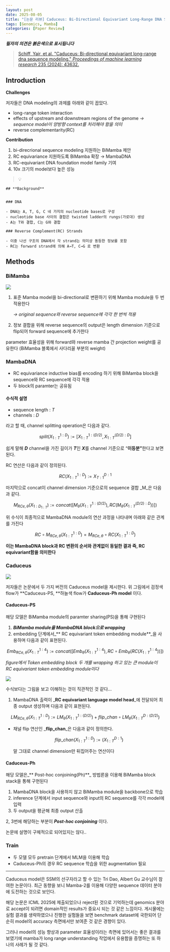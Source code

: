 ```yaml
---
layout: post
date: 2025-08-05
title: "[논문 리뷰] Caduceus: Bi-Directional Equivariant Long-Range DNA Sequence Modeling"
tags: [Genomics, Mamba]
categories: [Paper Review]
---
```


<span class="notion-red">_**필자의 의견은 붉은색으로 표시됩니다**_</span>


> [Schiff, Yair, et al. "Caduceus: Bi-directional equivariant long-range dna sequence modeling." ](https://pmc.ncbi.nlm.nih.gov/articles/PMC12189541/)[_Proceedings of machine learning research_](https://pmc.ncbi.nlm.nih.gov/articles/PMC12189541/)[ 235 (2024): 43632.](https://pmc.ncbi.nlm.nih.gov/articles/PMC12189541/)



## Introduction


**Challenges**


저자들은 DNA modeling의 과제를 아래와 같이 꼽았다.

- long-range token interaction
- effects of upstream and downstream regions of the genome 
_→ sequence model이 양방향 context를 처리해야 함을 의미_
- reverse complementarity(RC)

**Contribution**

1. bi-direcrional sequence modeling 지원하는 BiMamba 제안
1. RC equivariance 지원하도록 BiMamba 확장 → MambaDNA
1. RC-equivariant DNA foundation model family 기여
1. 10x 크기의 model보다 높은 성능

> 💡 


	## **Background**


	### DNA

	- DNA는 A, T, G, C 네 가지의 nucleotide bases로 구성
	- nucleotide base 사이의 결합은 twisted ladder의 rungs(가로대) 생성
	- A는 T와 결합, C는 G와 결합

	### Reverse Complement(RC) Strands

	- 이중 나선 구조의 DNA에서 각 strand는 의미상 동등한 정보를 포함
	- RC는 forward strand에 의해 A→T, C→G 로 변환


## Methods



### BiMamba


![](https://prod-files-secure.s3.us-west-2.amazonaws.com/542b861c-36a8-4051-84e5-8804b6728dba/2c247d59-7815-4980-99f0-8f0d21f445a7/image.png?X-Amz-Algorithm=AWS4-HMAC-SHA256&X-Amz-Content-Sha256=UNSIGNED-PAYLOAD&X-Amz-Credential=ASIAZI2LB466ZFCZYS75%2F20250926%2Fus-west-2%2Fs3%2Faws4_request&X-Amz-Date=20250926T110110Z&X-Amz-Expires=3600&X-Amz-Security-Token=IQoJb3JpZ2luX2VjEAMaCXVzLXdlc3QtMiJIMEYCIQDgI7IvsVljd9BbwRG%2FvXMoVVFHW4JSkehHKpLuSedvugIhAPdDVauQ7ZKezg6KFFLcXYPsBOGJiL40%2F1TUSuCkSq9zKogECIz%2F%2F%2F%2F%2F%2F%2F%2F%2F%2FwEQABoMNjM3NDIzMTgzODA1Igzz3w6qfBnCkrYSEtQq3APqDJQfUIlaIT80JL2uENwfGbk3vIiiRjhULNJa%2BrGjM5dbHlrU0XN%2BDmsxKi2EwMuLmS4XhfagT5IgxkYMfbudOvOEF9OjrjJw6rTAUA6WVudIW71IOKHFirQVEzxERNbI3dvs62VLyD1NMUQ%2BK%2Fg9o46GtrJhxSNlLmYZCRTJEv%2F%2BramG9XT6JvtmQ%2Fcif1fno0SHlG0JoaOVlpEBaPy%2FyHbEq7krDzkTeSOr9J151twCONdw7AUwiGwYT9A%2FRAG2fvlgG%2BmkwPqeuDzD4NGWr4lbwFY2LBhJ5mliHcH72tGJhzq%2BCOezPiIj5%2F8iT2QacGR%2BXReku%2FaW85IyoASwxKEEwBiFO5Ro25oh3p17LZQlwdLJRLD3L%2Fj%2FygF0c%2FuFdc%2B2S38ix1Q22MYhctD%2FQmEjv2WrhLDY4co5ZtdevTb%2B3AZ5G6Y8gr%2FAeqS%2FRIE5uJ6j%2FkgBbi%2BdznXI%2Bm9OZJBuge2fagMtrG6yM2kB1huZ0xbwqUzhf6lkslPuY5giq2TI%2B2KrzHTwE2Z09wBsbadLJ4HbUj166aNLNsX7DlPBQzCnNkuFg6SSsjci2QBZxwJVy6XRj5htxX0F%2Bb5Tzx%2F%2BABklCCRYl4jHJOkERx3dOiRjG%2BHScgYFBTC%2F3dnGBjqkAUMv%2BpONWYqooiPj9z1OGsbYLv72Oeghd7qb0RsT1JYzInWomb3pM1Q0QZr7tLhJowQRk1uf5ExMNcIsrICCKYncS0w4B3HKUb4K23s3HBeBLR2Dr%2Bcq4Lbyuo4Tk0ibu2WQsdxDodiRaGaPZsNq4P8d0SAjM1ORTMcFHlA3wYzqAg6n1k06Q4vSNt4249YVFYHqN9rQdKvP4P%2BuAjUPp%2B4u9m8t&X-Amz-Signature=adb7dd4632a28856c1f7492580d50ef600876fdd22af3e2e7f93330dd31e534a&X-Amz-SignedHeaders=host&x-amz-checksum-mode=ENABLED&x-id=GetObject)

1. 표준 Mamba model을 bi-directional로 변환하기 위해 Mamba module을 두 번 적용한다

	_→ original sequence와 reverse sequence에 각각 한 번씩 적용_

1. 정보 결합을 위해 reverse sequence의 output은 length dimension 기준으로 flip되어 forward sequence에 추가한다

parameter 효율성을 위해 forward와 reverse mamba 간 projection weight를 공유한다 (BiMamba 블록에서 사다리꼴 부분의 weight)



### MambaDNA

- RC equivariance inductive bias를 encoding 하기 위해 BiMamba block을 sequence와 RC sequence에 각각 적용
- 두 block의 paramter는 공유됨


#### 수식적 설명

- sequence length : _T_
- channels : _D_

라고 할 때,  channel splitting operation은 다음과 같다.


$$
split(X^{1:D}_{1:T}):=[X^{1:(D/2)}_{1:T},X^{(D/2):D}_{1:T}]
$$


<span class="notion-red">쉽게 말해 </span><span class="notion-red">_**D**_</span><span class="notion-red"> channel을 가진 길이가 </span><span class="notion-red">_**T**_</span><span class="notion-red">인 </span><span class="notion-red">_**X**_</span><span class="notion-red">를 channel 기준으로 “</span><span class="notion-red">**이등분”**</span><span class="notion-red">한다고 보면 된다.</span>


RC 연산은 다음과 같이 정의된다.


$$
RC(X^{1:D}_{1:T}):=X^{D:1}_{T:1}
$$


마지막으로 concat이 channel dimension 기준으로의 sequence 결합 _M_은 다음과 같다.


$$
M_{RCe,\theta}(X_{1:D_{1:T}}):=concat([M_{\theta}(X^{1:(D/2)}_{1:T}),RC(M_{\theta}(X^{(D/2):D}_{1:T}))])
$$


위 수식이 최종적으로 MambaDNA module의 연산 과정을 나타내며 아래와 같은 관계를 가진다


$$
RC\circ M_{RCe,\theta}(X^{1:D}_{1:T}) = M_{RCe,\theta} \circ RC(X^{1:D}_{1:T})
$$


**이는 MambaDNA block과 RC 변환의 순서와 관계없이 동일한 결과 즉, RC equivariant함을 의미한다**



### Caduceus


![](https://prod-files-secure.s3.us-west-2.amazonaws.com/542b861c-36a8-4051-84e5-8804b6728dba/f94a60d7-8145-473b-aef9-7c68d3ec604a/image.png?X-Amz-Algorithm=AWS4-HMAC-SHA256&X-Amz-Content-Sha256=UNSIGNED-PAYLOAD&X-Amz-Credential=ASIAZI2LB466ZFCZYS75%2F20250926%2Fus-west-2%2Fs3%2Faws4_request&X-Amz-Date=20250926T110110Z&X-Amz-Expires=3600&X-Amz-Security-Token=IQoJb3JpZ2luX2VjEAMaCXVzLXdlc3QtMiJIMEYCIQDgI7IvsVljd9BbwRG%2FvXMoVVFHW4JSkehHKpLuSedvugIhAPdDVauQ7ZKezg6KFFLcXYPsBOGJiL40%2F1TUSuCkSq9zKogECIz%2F%2F%2F%2F%2F%2F%2F%2F%2F%2FwEQABoMNjM3NDIzMTgzODA1Igzz3w6qfBnCkrYSEtQq3APqDJQfUIlaIT80JL2uENwfGbk3vIiiRjhULNJa%2BrGjM5dbHlrU0XN%2BDmsxKi2EwMuLmS4XhfagT5IgxkYMfbudOvOEF9OjrjJw6rTAUA6WVudIW71IOKHFirQVEzxERNbI3dvs62VLyD1NMUQ%2BK%2Fg9o46GtrJhxSNlLmYZCRTJEv%2F%2BramG9XT6JvtmQ%2Fcif1fno0SHlG0JoaOVlpEBaPy%2FyHbEq7krDzkTeSOr9J151twCONdw7AUwiGwYT9A%2FRAG2fvlgG%2BmkwPqeuDzD4NGWr4lbwFY2LBhJ5mliHcH72tGJhzq%2BCOezPiIj5%2F8iT2QacGR%2BXReku%2FaW85IyoASwxKEEwBiFO5Ro25oh3p17LZQlwdLJRLD3L%2Fj%2FygF0c%2FuFdc%2B2S38ix1Q22MYhctD%2FQmEjv2WrhLDY4co5ZtdevTb%2B3AZ5G6Y8gr%2FAeqS%2FRIE5uJ6j%2FkgBbi%2BdznXI%2Bm9OZJBuge2fagMtrG6yM2kB1huZ0xbwqUzhf6lkslPuY5giq2TI%2B2KrzHTwE2Z09wBsbadLJ4HbUj166aNLNsX7DlPBQzCnNkuFg6SSsjci2QBZxwJVy6XRj5htxX0F%2Bb5Tzx%2F%2BABklCCRYl4jHJOkERx3dOiRjG%2BHScgYFBTC%2F3dnGBjqkAUMv%2BpONWYqooiPj9z1OGsbYLv72Oeghd7qb0RsT1JYzInWomb3pM1Q0QZr7tLhJowQRk1uf5ExMNcIsrICCKYncS0w4B3HKUb4K23s3HBeBLR2Dr%2Bcq4Lbyuo4Tk0ibu2WQsdxDodiRaGaPZsNq4P8d0SAjM1ORTMcFHlA3wYzqAg6n1k06Q4vSNt4249YVFYHqN9rQdKvP4P%2BuAjUPp%2B4u9m8t&X-Amz-Signature=da78e38022256f2031fd1a109034ed04e74c9e48a601f9bd23712e5f39fe5e5b&X-Amz-SignedHeaders=host&x-amz-checksum-mode=ENABLED&x-id=GetObject)


저자들은 논문에서 두 가지 버전의 Caduceus model을 제시한다. 위 그림에서 검정색 flow가 **Caduceus-PS, **하늘색 flow가 **Caduceus-Ph model** 이다.



#### Caduceus-PS


해당 모델은 BiMamba module의 paramter sharing(PS)을 통해 구현된다

1. _**BiMamba module을 MambaDNA block으로 wrapping**_
1. embedding 단계에서_** RC equivariant token embedding module**_을 사용하며 다음과 같이 표현된다.

$$
Emb_{RCe,\theta}(X^{1:4}_{1:T}):=concat([Emb_{\theta}(X^{1:4}_{1:T}),RC \circ Emb_{\theta}(RC(X^{1:4}_{1:T}))])
$$


_figure에서 Token embedding block 두 개를 wrapping 하고 있는 큰 module이 RC equivariant token embedding module이다_


![](https://prod-files-secure.s3.us-west-2.amazonaws.com/542b861c-36a8-4051-84e5-8804b6728dba/b175e4da-71eb-4e91-8c23-a06dabe673c9/image.png?X-Amz-Algorithm=AWS4-HMAC-SHA256&X-Amz-Content-Sha256=UNSIGNED-PAYLOAD&X-Amz-Credential=ASIAZI2LB466ZFCZYS75%2F20250926%2Fus-west-2%2Fs3%2Faws4_request&X-Amz-Date=20250926T110110Z&X-Amz-Expires=3600&X-Amz-Security-Token=IQoJb3JpZ2luX2VjEAMaCXVzLXdlc3QtMiJIMEYCIQDgI7IvsVljd9BbwRG%2FvXMoVVFHW4JSkehHKpLuSedvugIhAPdDVauQ7ZKezg6KFFLcXYPsBOGJiL40%2F1TUSuCkSq9zKogECIz%2F%2F%2F%2F%2F%2F%2F%2F%2F%2FwEQABoMNjM3NDIzMTgzODA1Igzz3w6qfBnCkrYSEtQq3APqDJQfUIlaIT80JL2uENwfGbk3vIiiRjhULNJa%2BrGjM5dbHlrU0XN%2BDmsxKi2EwMuLmS4XhfagT5IgxkYMfbudOvOEF9OjrjJw6rTAUA6WVudIW71IOKHFirQVEzxERNbI3dvs62VLyD1NMUQ%2BK%2Fg9o46GtrJhxSNlLmYZCRTJEv%2F%2BramG9XT6JvtmQ%2Fcif1fno0SHlG0JoaOVlpEBaPy%2FyHbEq7krDzkTeSOr9J151twCONdw7AUwiGwYT9A%2FRAG2fvlgG%2BmkwPqeuDzD4NGWr4lbwFY2LBhJ5mliHcH72tGJhzq%2BCOezPiIj5%2F8iT2QacGR%2BXReku%2FaW85IyoASwxKEEwBiFO5Ro25oh3p17LZQlwdLJRLD3L%2Fj%2FygF0c%2FuFdc%2B2S38ix1Q22MYhctD%2FQmEjv2WrhLDY4co5ZtdevTb%2B3AZ5G6Y8gr%2FAeqS%2FRIE5uJ6j%2FkgBbi%2BdznXI%2Bm9OZJBuge2fagMtrG6yM2kB1huZ0xbwqUzhf6lkslPuY5giq2TI%2B2KrzHTwE2Z09wBsbadLJ4HbUj166aNLNsX7DlPBQzCnNkuFg6SSsjci2QBZxwJVy6XRj5htxX0F%2Bb5Tzx%2F%2BABklCCRYl4jHJOkERx3dOiRjG%2BHScgYFBTC%2F3dnGBjqkAUMv%2BpONWYqooiPj9z1OGsbYLv72Oeghd7qb0RsT1JYzInWomb3pM1Q0QZr7tLhJowQRk1uf5ExMNcIsrICCKYncS0w4B3HKUb4K23s3HBeBLR2Dr%2Bcq4Lbyuo4Tk0ibu2WQsdxDodiRaGaPZsNq4P8d0SAjM1ORTMcFHlA3wYzqAg6n1k06Q4vSNt4249YVFYHqN9rQdKvP4P%2BuAjUPp%2B4u9m8t&X-Amz-Signature=172b66aeda64b9f413a6f63e49452fb28266cd22438291c37d4ad3fb5c4af1b0&X-Amz-SignedHeaders=host&x-amz-checksum-mode=ENABLED&x-id=GetObject)


<span class="notion-red">수식보다는 그림을 보고 이해하는 것이 직관적인 것 같다…</span>

1. MambaDNA 출력이 _**RC equivariant language model head**_에 전달되어 최종 output 생성하며 다음과 같이 표현된다.

$$
LM_{RCe,\theta}(X^{1:D}_{1:T}):= LM_{\theta}(X^{1:(D/2)}_{1:T})+flip\_chan\circ LM_{\theta}(X^{D:(D/2)}_{1:T})
$$

- 채널 flip 연산인 _**flip\_chan**_은 다음과 같이 정의한다.

	$$
	flip\_chan(X^{1:D}_{1:T}):=(X^{D:1}_{1:T})
	$$


	말 그대로 channel dimension만 뒤집어주는 연산이다



#### Caduceus-Ph


해당 모델은_** Post-hoc conjoining(Ph)**_ 방법론을 이용해 BiMamba block stack을 통해 구현된다

1. MambaDNA block을 사용하지 않고 BiMamba module을 backbone으로 학습
1. inference 단계에서 input sequence와 input의 RC sequence를 각각 model에 입력
1. 두 output을 평균해 최종 output 산출

2, 3번에 해당하는 부분이 _**Post-hoc conjoining**_ 이다.


<span class="notion-red">논문에 설명이 구체적으로 되어있지는 않다..</span>



### Train

- 두 모델 모두 pretrain 단계에서 MLM을 이용해 학습
- Caduceus-Ph의 경우 RC sequence 학습을 위한 augmentation 필요

---


<span class="notion-red">Caduceus model은 SSM의 선구자라고 할 수 있는 Tri Dao, Albert Gu 교수님이 참여한 논문이다. 최근 동향을 보니 Mamba-2를 이용해 다양한 sequence 데이터 분야에 도전하는 것으로 보인다.</span>


<span class="notion-red">해당 논문은 ICML 2025에 제출되었으나 reject된 것으로 기억하는데 genomics 분야로 accept이 되려면 domain적인 results가 중요시 되는 것 같은 느낌이다. 게시물에는 실험 결과를 생략하였으나 진행한 실험들을 보면 benchmark dataset에 국한되어 단순히 model의 accuracy 측면에서만 보여준 것 같은 경향이 있다.</span>


<span class="notion-red">그러나 model의 성능 향상과 parameter 효율성이라는 측면에 있어서는 좋은 결과를 보였기에 mamba가 long range understanding 작업에서 유용함을 증명하는 또 하나의 사례가 될 것 같다.</span>

